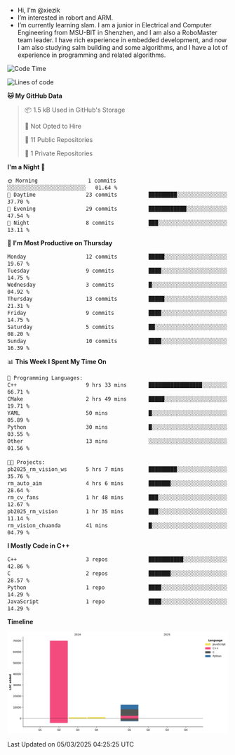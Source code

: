 -  Hi, I’m @xiezik
-  I’m interested in robort and ARM.
-  I’m currently learning slam.
I am a junior in Electrical and Computer Engineering from MSU-BIT in Shenzhen, and I am also a RoboMaster team leader.
I have rich experience in embedded development, and now I am also studying salm building and some algorithms, and I have a lot of experience in programming and related algorithms.

<!---
xiezik/xiezik is a ✨ special ✨ repository because its `README.md` (this file) appears on your GitHub profile.
You can click the Preview link to take a look at your changes.
--->


<!--START_SECTION:waka-->
![Code Time](http://img.shields.io/badge/Code%20Time-94%20hrs%2057%20mins-blue)

![Lines of code](https://img.shields.io/badge/From%20Hello%20World%20I%27ve%20Written-83.8%20thousand%20lines%20of%20code-blue)

**🐱 My GitHub Data** 

> 📦 1.5 kB Used in GitHub's Storage 
 > 
> 🚫 Not Opted to Hire
 > 
> 📜 11 Public Repositories 
 > 
> 🔑 1 Private Repositories 
 > 
**I'm a Night 🦉** 

```text
🌞 Morning                1 commits           ░░░░░░░░░░░░░░░░░░░░░░░░░   01.64 % 
🌆 Daytime                23 commits          █████████░░░░░░░░░░░░░░░░   37.70 % 
🌃 Evening                29 commits          ████████████░░░░░░░░░░░░░   47.54 % 
🌙 Night                  8 commits           ███░░░░░░░░░░░░░░░░░░░░░░   13.11 % 
```
📅 **I'm Most Productive on Thursday** 

```text
Monday                   12 commits          █████░░░░░░░░░░░░░░░░░░░░   19.67 % 
Tuesday                  9 commits           ████░░░░░░░░░░░░░░░░░░░░░   14.75 % 
Wednesday                3 commits           █░░░░░░░░░░░░░░░░░░░░░░░░   04.92 % 
Thursday                 13 commits          █████░░░░░░░░░░░░░░░░░░░░   21.31 % 
Friday                   9 commits           ████░░░░░░░░░░░░░░░░░░░░░   14.75 % 
Saturday                 5 commits           ██░░░░░░░░░░░░░░░░░░░░░░░   08.20 % 
Sunday                   10 commits          ████░░░░░░░░░░░░░░░░░░░░░   16.39 % 
```


📊 **This Week I Spent My Time On** 

```text
💬 Programming Languages: 
C++                      9 hrs 33 mins       █████████████████░░░░░░░░   66.71 % 
CMake                    2 hrs 49 mins       █████░░░░░░░░░░░░░░░░░░░░   19.71 % 
YAML                     50 mins             █░░░░░░░░░░░░░░░░░░░░░░░░   05.89 % 
Python                   30 mins             █░░░░░░░░░░░░░░░░░░░░░░░░   03.55 % 
Other                    13 mins             ░░░░░░░░░░░░░░░░░░░░░░░░░   01.56 % 

🐱‍💻 Projects: 
pb2025_rm_vision_ws      5 hrs 7 mins        █████████░░░░░░░░░░░░░░░░   35.76 % 
rm_auto_aim              4 hrs 6 mins        ███████░░░░░░░░░░░░░░░░░░   28.64 % 
rm_cv_fans               1 hr 48 mins        ███░░░░░░░░░░░░░░░░░░░░░░   12.67 % 
pb2025_rm_vision         1 hr 35 mins        ███░░░░░░░░░░░░░░░░░░░░░░   11.14 % 
rm_vision_chuanda        41 mins             █░░░░░░░░░░░░░░░░░░░░░░░░   04.79 % 
```

**I Mostly Code in C++** 

```text
C++                      3 repos             ███████████░░░░░░░░░░░░░░   42.86 % 
C                        2 repos             ███████░░░░░░░░░░░░░░░░░░   28.57 % 
Python                   1 repo              ████░░░░░░░░░░░░░░░░░░░░░   14.29 % 
JavaScript               1 repo              ████░░░░░░░░░░░░░░░░░░░░░   14.29 % 
```



**Timeline**

![Lines of Code chart](https://raw.githubusercontent.com/xiezik/xiezik/main/assets/bar_graph.png)


 Last Updated on 05/03/2025 04:25:25 UTC
<!--END_SECTION:waka-->

<!--
**LihanChen2004/LihanChen2004** is a ✨ _special_ ✨ repository because its `README.md` (this file) appears on your GitHub profile.

Here are some ideas to get you started:

- 🔭 I’m currently working on ...
- 🌱 I’m currently learning ...
- 👯 I’m looking to collaborate on ...
- 🤔 I’m looking for help with ...
- 💬 Ask me about ...
- 📫 How to reach me: ...
- 😄 Pronouns: ...
- ⚡ Fun fact: ...
-->
